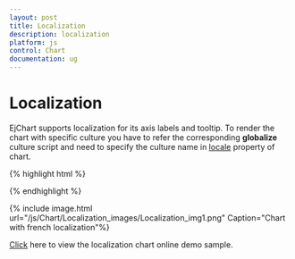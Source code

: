 ```yaml
---
layout: post
title: Localization
description: localization
platform: js
control: Chart
documentation: ug
---
```


# Localization

EjChart supports localization for its axis labels and tooltip. To render the chart with specific culture you have to refer the corresponding **globalize** culture script and need to specify the culture name in [locale](../api/ejchart#members:locale) property of chart.   

{% highlight html %}


<head> 
<!--Refer french globalize culture script-->
<script src="../scripts/cultures/globalize.culture.fr-FR.min.js"></script>
</head>

<body>
    <div id="chartcontainer"></div>
   
<script>
      $("#chartcontainer").ejChart({
                  //  ...
                  //Render chart in french locale
                  locale: 'fr-FR',
      });
  </script>

</body>


{% endhighlight %}

{% include image.html url="/js/Chart/Localization_images/Localization_img1.png" Caption="Chart with french localization"%}

[Click](http://js.syncfusion.com/demos/web/#!/azure/chart/chartcustomization/localization) here to view the localization chart online demo sample.


